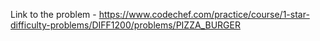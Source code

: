 Link to the problem - https://www.codechef.com/practice/course/1-star-difficulty-problems/DIFF1200/problems/PIZZA_BURGER
